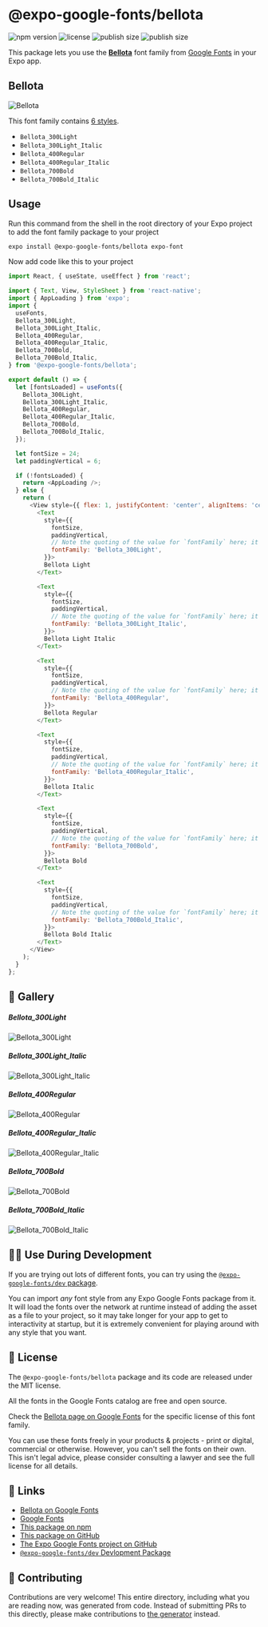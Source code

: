 # @expo-google-fonts/bellota

![npm version](https://flat.badgen.net/npm/v/@expo-google-fonts/bellota)
![license](https://flat.badgen.net/github/license/expo/google-fonts)
![publish size](https://flat.badgen.net/packagephobia/install/@expo-google-fonts/bellota)
![publish size](https://flat.badgen.net/packagephobia/publish/@expo-google-fonts/bellota)

This package lets you use the [**Bellota**](https://fonts.google.com/specimen/Bellota) font family from [Google Fonts](https://fonts.google.com/) in your Expo app.

## Bellota

![Bellota](./font-family.png)

This font family contains [6 styles](#-gallery).

- `Bellota_300Light`
- `Bellota_300Light_Italic`
- `Bellota_400Regular`
- `Bellota_400Regular_Italic`
- `Bellota_700Bold`
- `Bellota_700Bold_Italic`

## Usage

Run this command from the shell in the root directory of your Expo project to add the font family package to your project
```sh
expo install @expo-google-fonts/bellota expo-font
```

Now add code like this to your project
```js
import React, { useState, useEffect } from 'react';

import { Text, View, StyleSheet } from 'react-native';
import { AppLoading } from 'expo';
import {
  useFonts,
  Bellota_300Light,
  Bellota_300Light_Italic,
  Bellota_400Regular,
  Bellota_400Regular_Italic,
  Bellota_700Bold,
  Bellota_700Bold_Italic,
} from '@expo-google-fonts/bellota';

export default () => {
  let [fontsLoaded] = useFonts({
    Bellota_300Light,
    Bellota_300Light_Italic,
    Bellota_400Regular,
    Bellota_400Regular_Italic,
    Bellota_700Bold,
    Bellota_700Bold_Italic,
  });

  let fontSize = 24;
  let paddingVertical = 6;

  if (!fontsLoaded) {
    return <AppLoading />;
  } else {
    return (
      <View style={{ flex: 1, justifyContent: 'center', alignItems: 'center' }}>
        <Text
          style={{
            fontSize,
            paddingVertical,
            // Note the quoting of the value for `fontFamily` here; it expects a string!
            fontFamily: 'Bellota_300Light',
          }}>
          Bellota Light
        </Text>

        <Text
          style={{
            fontSize,
            paddingVertical,
            // Note the quoting of the value for `fontFamily` here; it expects a string!
            fontFamily: 'Bellota_300Light_Italic',
          }}>
          Bellota Light Italic
        </Text>

        <Text
          style={{
            fontSize,
            paddingVertical,
            // Note the quoting of the value for `fontFamily` here; it expects a string!
            fontFamily: 'Bellota_400Regular',
          }}>
          Bellota Regular
        </Text>

        <Text
          style={{
            fontSize,
            paddingVertical,
            // Note the quoting of the value for `fontFamily` here; it expects a string!
            fontFamily: 'Bellota_400Regular_Italic',
          }}>
          Bellota Italic
        </Text>

        <Text
          style={{
            fontSize,
            paddingVertical,
            // Note the quoting of the value for `fontFamily` here; it expects a string!
            fontFamily: 'Bellota_700Bold',
          }}>
          Bellota Bold
        </Text>

        <Text
          style={{
            fontSize,
            paddingVertical,
            // Note the quoting of the value for `fontFamily` here; it expects a string!
            fontFamily: 'Bellota_700Bold_Italic',
          }}>
          Bellota Bold Italic
        </Text>
      </View>
    );
  }
};

```

## 🔡 Gallery

##### Bellota_300Light
![Bellota_300Light](./Bellota_300Light.ttf.png)

##### Bellota_300Light_Italic
![Bellota_300Light_Italic](./Bellota_300Light_Italic.ttf.png)

##### Bellota_400Regular
![Bellota_400Regular](./Bellota_400Regular.ttf.png)

##### Bellota_400Regular_Italic
![Bellota_400Regular_Italic](./Bellota_400Regular_Italic.ttf.png)

##### Bellota_700Bold
![Bellota_700Bold](./Bellota_700Bold.ttf.png)

##### Bellota_700Bold_Italic
![Bellota_700Bold_Italic](./Bellota_700Bold_Italic.ttf.png)


## 👩‍💻 Use During Development

If you are trying out lots of different fonts, you can try using the [`@expo-google-fonts/dev` package](https://github.com/expo/google-fonts/tree/master/font-packages/dev#readme).

You can import *any* font style from any Expo Google Fonts package from it. It will load the fonts
over the network at runtime instead of adding the asset as a file to your project, so it may take longer
for your app to get to interactivity at startup, but it is extremely convenient
for playing around with any style that you want.

## 📖 License

The `@expo-google-fonts/bellota` package and its code are released under the MIT license.

All the fonts in the Google Fonts catalog are free and open source.

Check the [Bellota page on Google Fonts](https://fonts.google.com/specimen/Bellota) for the specific license of this font family.

You can use these fonts freely in your products & projects - print or digital, commercial or otherwise. However, you can't sell the fonts on their own. This isn't legal advice, please consider consulting a lawyer and see the full license for all details.

## 🔗 Links

- [Bellota on Google Fonts](https://fonts.google.com/specimen/Bellota)
- [Google Fonts](https://fonts.google.com/)
- [This package on npm](https://www.npmjs.com/package/@expo-google-fonts/bellota)
- [This package on GitHub](https://github.com/expo/google-fonts/tree/master/font-packages/bellota)
- [The Expo Google Fonts project on GitHub](https://github.com/expo/google-fonts)
- [`@expo-google-fonts/dev` Devlopment Package](https://github.com/expo/google-fonts/tree/master/font-packages/dev)

## 🤝 Contributing

Contributions are very welcome! This entire directory, including what you are reading now, was generated from code. Instead of submitting PRs to this directly, please make contributions to [the generator](https://github.com/expo/google-fonts/tree/master/packages/generator) instead.
